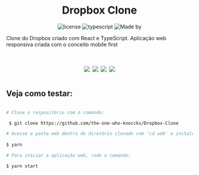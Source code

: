 <h1 align="center">Dropbox Clone</h1>

<p align="center">
   <img src="https://img.shields.io/badge/license-MIT-Black?labelColor=7159c1&style=flat" alt="license" /> <img src="https://img.shields.io/badge/typescript-93.7-Black?labelColor=7159c1&style=flat" alt="typescript" /> <img src="https://img.shields.io/badge/Made by-Rocketseat-Black?labelColor=7159c1&style=flat" alt="Made by" />


Clone do Dropbox criado com React e TypeScript. Aplicação web responsiva criada com o conceito mobile first

<h1 align="center">
  <img src="https://ik.imagekit.io/hld13bjzb1/Screenshot_01_p94SfCCAk.png">
  <img src="https://ik.imagekit.io/hld13bjzb1/Screenshot_02_w6gz6D2h2j.png">
  <img src="https://ik.imagekit.io/hld13bjzb1/Screenshot_03_p9a3YFIFNS.png">
  <img src="https://ik.imagekit.io/hld13bjzb1/Screenshot_04_UvZx3gAGp.png">
<h1>






## Veja como testar:
```bash

# Clone o respositório com o comando:

 $ git clone https://github.com/the-one-who-knoccks/Dropbox-Clone

# Acesse a pasta web dentro do diretório clonado com 'cd web' e instale as dependências com o comando:
 
$ yarn

# Para iniciar a aplicação web, rode o comando:

$ yarn start
```

